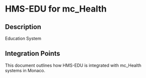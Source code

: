 # HMS-EDU for mc_Health

## Description

Education System

## Integration Points

This document outlines how HMS-EDU is integrated with mc_Health systems in Monaco.
